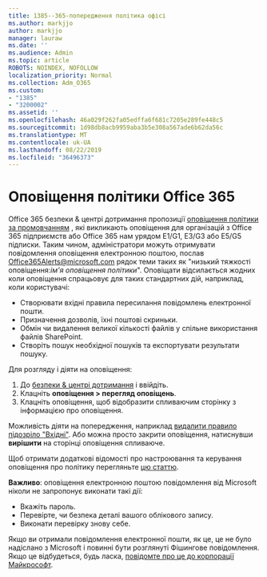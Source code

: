 ```yaml
---
title: 1385--365-попередження політика офісі
ms.author: markjjo
author: markjjo
manager: lauraw
ms.date: ''
ms.audience: Admin
ms.topic: article
ROBOTS: NOINDEX, NOFOLLOW
localization_priority: Normal
ms.collection: Adm_O365
ms.custom:
- "1385"
- "3200002"
ms.assetid: ''
ms.openlocfilehash: 46a029f262fa05edffa6f681c7205e289fe448c5
ms.sourcegitcommit: 1d98db8acb9959aba3b5e308a567ade6b62da56c
ms.translationtype: MT
ms.contentlocale: uk-UA
ms.lasthandoff: 08/22/2019
ms.locfileid: "36496373"
---
```

# <a name="office-365-alert-policies"></a>Оповіщення політики Office 365

Office 365 безпеки & центрі дотримання пропозиції [оповіщення політики за промовчанням](https://docs.microsoft.com/office365/securitycompliance/alert-policies#default-alert-policies) , які викликають оповіщення для організацій з Office 365 підприємств або Office 365 нам урядом E1/G1, E3/G3 або E5/G5 підписки. Таким чином, адміністратори можуть отримувати повідомлення оповіщення електронною поштою, послав Office365Alerts@microsoft.com рядок теми таких як "низький тяжкості оповіщення:*ім'я оповіщення політики*". Оповіщати відсилається жодних коли оповіщення спрацьовує для таких стандартних дій, наприклад, коли користувачі:

- Створювати вхідні правила пересилання повідомлень електронної пошти.
- Призначення дозволів, їхні поштові скриньки.
- Обмін чи видалення великої кількості файлів у спільне використання файлів SharePoint.
- Створіть пошук необхідної пошуків та експортувати результати пошуку.

Для розгляду і діяти на оповіщення:

1. До [безпеки & центрі дотримання](https://protection.office.com) і ввійдіть.
2. Клацніть **оповіщення > перегляд оповіщень**.
3. Клацніть оповіщення, щоб відобразити спливаючим сторінку з інформацією про оповіщення.

Можливість діяти на попередження, наприклад [видалити правило підозріло "Вхідні"](https://docs.microsoft.com/office365/securitycompliance/responding-to-a-compromised-email-account). Або можна просто закрити оповіщення, натиснувши **вирішити** на сторінці оповіщення спливаюче.

Щоб отримати додаткові відомості про настроювання та керування оповіщення про політику перегляньте [цю статтю](https://docs.microsoft.com/office365/securitycompliance/alert-policies).

**Важливо**: оповіщення електронною поштою повідомлення від Microsoft ніколи не запропонує виконати такі дії:

- Вкажіть пароль.
- Перевірте, чи безпека деталі вашого облікового запису.
- Виконати перевірку знову себе.

Якщо ви отримали повідомлення електронної пошти, як це, це не було надіслано з Microsoft і повинні бути розглянуті Фішингове повідомлення. Якщо це відбудеться, будь ласка, [повідомте про це до корпорації Майкрософт](https://docs.microsoft.com/office365/SecurityCompliance/report-junk-email-and-phishing-scams-in-outlook-on-the-web-eop).